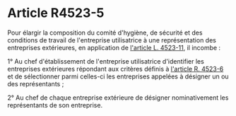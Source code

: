 # Article R4523-5

Pour élargir la composition du comité d'hygiène, de sécurité et des conditions de travail de l'entreprise utilisatrice à une représentation des entreprises extérieures, en application de [l'article L. 4523-11][1], il incombe : 
  
  
1° Au chef d'établissement de l'entreprise utilisatrice d'identifier les entreprises extérieures répondant aux critères définis à [l'article R. 4523-6][2] et de sélectionner parmi celles-ci les entreprises appelées à désigner un ou des représentants ; 
  
  
2° Au chef de chaque entreprise extérieure de désigner nominativement les représentants de son entreprise.

 [1]: /affichCodeArticle.do?cidTexte=LEGITEXT000006072050&idArticle=LEGIARTI000006903246&dateTexte=&categorieLien=cid
 [2]: /affichCodeArticle.do?cidTexte=LEGITEXT000006072050&idArticle=LEGIARTI000018821988&dateTexte=&categorieLien=cid